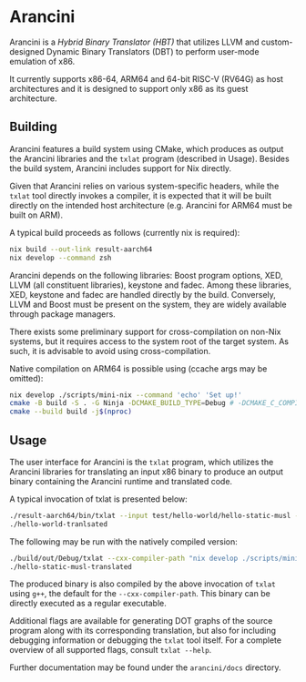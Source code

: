 # Arancini

Arancini is a _Hybrid Binary Translator (HBT)_ that utilizes LLVM and
custom-designed Dynamic Binary Translators (DBT) to perform user-mode emulation
of x86.

It currently supports x86-64, ARM64 and 64-bit RISC-V (RV64G) as host architectures
and it is designed to support only x86 as its guest architecture.

## Building

Arancini features a build system using CMake, which produces as output the
Arancini libraries and the `txlat` program (described in Usage). Besides the
build system, Arancini includes support for Nix directly.

Given that Arancini relies on various system-specific headers, while the `txlat`
tool directly invokes a compiler, it is expected that it will be built directly
on the intended host architecture (e.g. Arancini for ARM64 must be built on ARM).

A typical build proceeds as follows (currently nix is required):

```bash
nix build --out-link result-aarch64
nix develop --command zsh
```

Arancini depends on the following libraries: Boost program options, XED, LLVM
(all constituent libraries), keystone and fadec. Among these libraries, XED,
keystone and fadec are handled directly by the build. Conversely, LLVM and Boost
must be present on the system, they are widely available through package
managers.

There exists some preliminary support for cross-compilation on non-Nix systems,
but it requires access to the system root of the target system. As such, it is
advisable to avoid using cross-compilation.

Native compilation on ARM64 is possible using (ccache args may be omitted):

```bash
nix develop ./scripts/mini-nix --command 'echo' 'Set up!'
cmake -B build -S . -G Ninja -DCMAKE_BUILD_TYPE=Debug # -DCMAKE_C_COMPILER_LAUNCHER=ccache -DCMAKE_CXX_COMPILER_LAUNCHER=ccache
cmake --build build -j$(nproc)
```

## Usage

The user interface for Arancini is the `txlat` program, which utilizes the Arancini
libraries for translating an input x86 binary to produce an output binary
containing the Arancini runtime and translated code.

A typical invocation of txlat is presented below:

```bash
./result-aarch64/bin/txlat --input test/hello-world/hello-static-musl --output hello-world-tranlsated
./hello-world-tranlsated
````

The following may be run with the natively compiled version:

```bash
./build/out/Debug/txlat --cxx-compiler-path "nix develop ./scripts/mini-nix --command 'g++'" --input ./test/hello-world/hello-static-musl --output ./hello-static-musl-translated --graph ./graph
./hello-static-musl-translated
```

The produced binary is also compiled by the above invocation of `txlat` using
`g++`, the default for the `--cxx-compiler-path`. This binary can be directly
executed as a regular executable.

Additional flags are available for generating DOT graphs of the source program
along with its corresponding translation, but also for including debugging
information or debugging the `txlat` tool itself. For a complete overview of all
supported flags, consult `txlat --help`.

Further documentation may be found under the `arancini/docs` directory.
